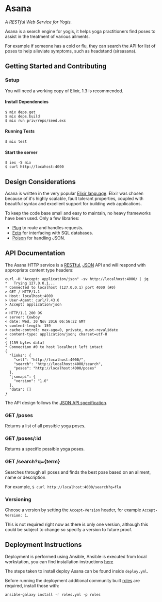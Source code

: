 # Asana

_A RESTful Web Service for Yogis._

Asana is a search engine for yogis, it helps yoga practitioners find poses to assist in the treatment of various ailments.

For example if someone has a cold or flu, they can search the API for list of poses to help alleviate symptoms, such as headstand (sirsasana).

## Getting Started and Contributing

### Setup

You will need a working copy of Elixir, 1.3 is recommended.

#### Install Dependencies

    $ mix deps.get
    $ mix deps.build
    $ mix run priv/repo/seed.exs

#### Running Tests

    $ mix test

#### Start the server

    $ iex -S mix
    $ curl http://locahost:4000

## Design Considerations

Asana is written in the very popular [Elixir language](http://elixir-lang.org/). Elixir was chosen because of it's highly scalable, fault tolerant properties, coupled with beautiful syntax and excellent support for building web applications.

To keep the code base small and easy to maintain, no heavy frameworks have been used. Only a few libraries:

 - [Plug](https://github.com/elixir-lang/plug) to route and handles requests.
 - [Ecto](https://github.com/elixir-ecto/ecto) for interfacing with SQL databases.
 - [Poison](https://github.com/devinus/poison) for handling JSON.

## API Documentation

The Asana HTTP service is a [RESTful](https://en.wikipedia.org/wiki/Representational_state_transfer), [JSON](https://en.wikipedia.org/wiki/JSON) API and will respond with appropriate content type headers:

    curl -H "Accept: application/json" -sv http://localhost:4000/ | jq
    *   Trying 127.0.0.1...
    * Connected to localhost (127.0.0.1) port 4000 (#0)
    > GET / HTTP/1.1
    > Host: localhost:4000
    > User-Agent: curl/7.43.0
    > Accept: application/json
    >
    < HTTP/1.1 200 OK
    < server: Cowboy
    < date: Wed, 30 Nov 2016 06:56:22 GMT
    < content-length: 159
    < cache-control: max-age=0, private, must-revalidate
    < content-type: application/json; charset=utf-8
    <
    { [159 bytes data]
    * Connection #0 to host localhost left intact
    {
      "links": {
        "self": "http://localhost:4000/",
        "search": "http://localhost:4000/search",
        "poses": "http://localhost:4000/poses"
      },
      "jsonapi": {
        "version": "1.0"
      },
      "data": []
    }

The API design follows the [JSON API specification](http://jsonapi.org/).

### GET /poses

Returns a list of all possible yoga poses.

### GET /poses/:id

Returns a specific possible yoga poses.

### GET /search?q={term}

Searches through all poses and finds the best pose based on an ailment, name or description.

For example, `$ curl http://localhost:4000/search?q=flu`

### Versioning

Choose a version by setting the `Accept-Version` header, for example `Accept-Version: 1`.

This is not required right now as there is only one version, although this could be subject to change so specify a version to future proof.

## Deployment Instructions

Deployment is performed using Ansible, Ansible is executed from local workstation, you can find installation instructions [here](http://docs.ansible.com/ansible/intro_installation.html)

The steps taken to install deploy Asana can be found inside `deploy.yml`.

Before running the deployment additional community built [roles](http://docs.ansible.com/ansible/playbooks_roles.html) are required, install those with:

    ansible-galaxy install -r roles.yml -p roles



